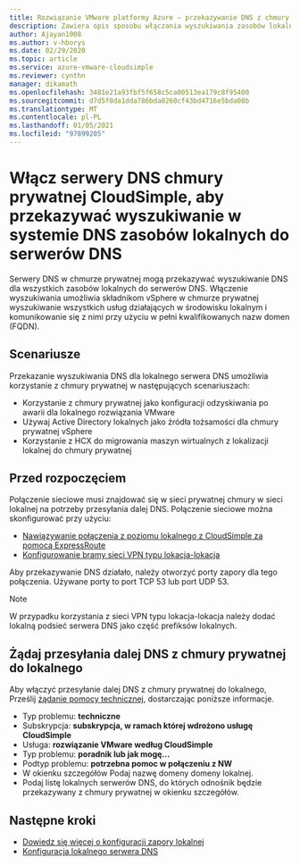 ```yaml
---
title: Rozwiązanie VMware platformy Azure — przekazywanie DNS z chmury prywatnej do lokalnego
description: Zawiera opis sposobu włączania wyszukiwania zasobów lokalnych w chmurze prywatnej usługi CloudSimple
author: Ajayan1008
ms.author: v-hborys
ms.date: 02/29/2020
ms.topic: article
ms.service: azure-vmware-cloudsimple
ms.reviewer: cynthn
manager: dikamath
ms.openlocfilehash: 3481e21a93fbf5f658c5ca00513ea179c8f95400
ms.sourcegitcommit: d7d5f0da1dda786bda0260cf43bd4716e5bda08b
ms.translationtype: MT
ms.contentlocale: pl-PL
ms.lasthandoff: 01/05/2021
ms.locfileid: "97899205"
---
```

# <a name="enable-cloudsimple-private-cloud-dns-servers-to-forward-dns-lookup-of-on-premises-resources-to-your-dns-servers"></a>Włącz serwery DNS chmury prywatnej CloudSimple, aby przekazywać wyszukiwanie w systemie DNS zasobów lokalnych do serwerów DNS

Serwery DNS w chmurze prywatnej mogą przekazywać wyszukiwanie DNS dla wszystkich zasobów lokalnych do serwerów DNS.  Włączenie wyszukiwania umożliwia składnikom vSphere w chmurze prywatnej wyszukiwanie wszystkich usług działających w środowisku lokalnym i komunikowanie się z nimi przy użyciu w pełni kwalifikowanych nazw domen (FQDN).

## <a name="scenarios"></a>Scenariusze 

Przekazanie wyszukiwania DNS dla lokalnego serwera DNS umożliwia korzystanie z chmury prywatnej w następujących scenariuszach:

* Korzystanie z chmury prywatnej jako konfiguracji odzyskiwania po awarii dla lokalnego rozwiązania VMware
* Używaj Active Directory lokalnych jako źródła tożsamości dla chmury prywatnej vSphere
* Korzystanie z HCX do migrowania maszyn wirtualnych z lokalizacji lokalnej do chmury prywatnej

## <a name="before-you-begin"></a>Przed rozpoczęciem

Połączenie sieciowe musi znajdować się w sieci prywatnej chmury w sieci lokalnej na potrzeby przesyłania dalej DNS.  Połączenie sieciowe można skonfigurować przy użyciu:

* [Nawiązywanie połączenia z poziomu lokalnego z CloudSimple za pomocą ExpressRoute](on-premises-connection.md)
* [Konfigurowanie bramy sieci VPN typu lokacja-lokacja](./vpn-gateway.md#set-up-a-site-to-site-vpn-gateway)

Aby przekazywanie DNS działało, należy otworzyć porty zapory dla tego połączenia.  Używane porty to port TCP 53 lub port UDP 53.

> [!NOTE]
> W przypadku korzystania z sieci VPN typu lokacja-lokacja należy dodać lokalną podsieć serwera DNS jako część prefiksów lokalnych.

## <a name="request-dns-forwarding-from-private-cloud-to-on-premises"></a>Żądaj przesyłania dalej DNS z chmury prywatnej do lokalnego

Aby włączyć przesyłanie dalej DNS z chmury prywatnej do lokalnego, Prześlij [żądanie pomocy technicznej](https://portal.azure.com/#blade/Microsoft_Azure_Support/HelpAndSupportBlade/newsupportrequest), dostarczając poniższe informacje.

* Typ problemu: **techniczne**
* Subskrypcja: **subskrypcja, w ramach której wdrożono usługę CloudSimple**
* Usługa: **rozwiązanie VMware według CloudSimple**
* Typ problemu: **poradnik lub jak mogę...**
* Podtyp problemu: **potrzebna pomoc w połączeniu z NW**
* W okienku szczegółów Podaj nazwę domeny domeny lokalnej.
* Podaj listę lokalnych serwerów DNS, do których odnośnik będzie przekazywany z chmury prywatnej w okienku szczegółów.

## <a name="next-steps"></a>Następne kroki

* [Dowiedz się więcej o konfiguracji zapory lokalnej](on-premises-firewall-configuration.md)
* [Konfiguracja lokalnego serwera DNS](on-premises-dns-setup.md)
